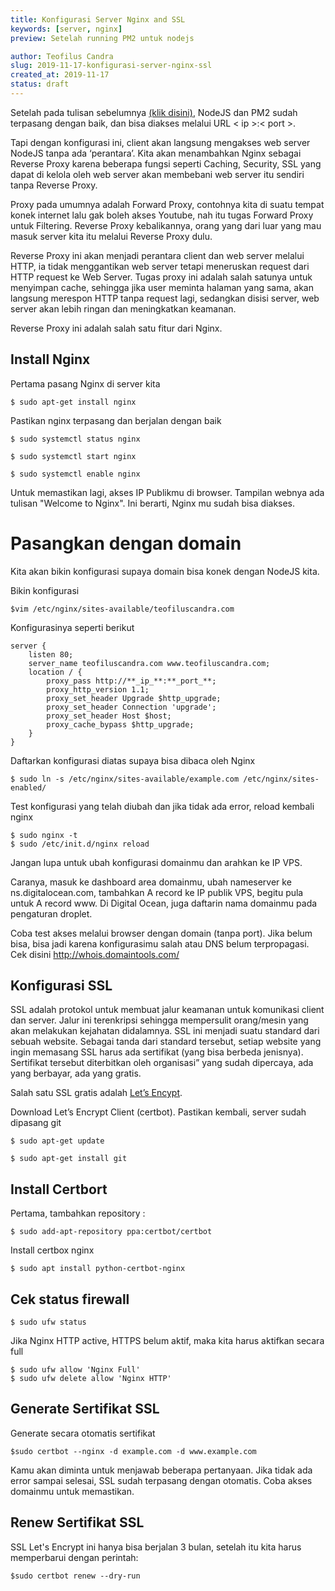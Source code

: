 ```yaml
---
title: Konfigurasi Server Nginx and SSL
keywords: [server, nginx]
preview: Setelah running PM2 untuk nodejs

author: Teofilus Candra
slug: 2019-11-17-konfigurasi-server-nginx-ssl
created_at: 2019-11-17
status: draft
---
```


Setelah pada tulisan sebelumnya  [(klik disini)](/post/2019-11-17-konfigurasi-server-nodejs-dan-pm2), NodeJS dan PM2 sudah terpasang dengan baik, dan bisa diakses melalui URL < ip >:< port >.

Tapi dengan konfigurasi ini, client akan langsung mengakses web server NodeJS tanpa ada ‘perantara’. Kita akan menambahkan Nginx sebagai Reverse Proxy karena beberapa fungsi seperti Caching, Security, SSL yang dapat di kelola oleh web server akan membebani web server itu sendiri tanpa Reverse Proxy.

Proxy pada umumnya adalah Forward Proxy, contohnya kita di suatu tempat konek internet lalu gak boleh akses Youtube, nah itu tugas Forward Proxy untuk Filtering. Reverse Proxy kebalikannya, orang yang dari luar yang mau masuk server kita itu melalui Reverse Proxy dulu.

Reverse Proxy ini akan menjadi perantara client dan web server melalui HTTP, ia tidak menggantikan web server tetapi meneruskan request dari HTTP request ke Web Server. Tugas proxy ini adalah salah satunya untuk menyimpan cache, sehingga jika user meminta halaman yang sama, akan langsung merespon HTTP tanpa request lagi, sedangkan disisi server, web server akan lebih ringan dan meningkatkan keamanan.

Reverse Proxy ini adalah salah satu fitur dari Nginx.

## **Install Nginx**

Pertama pasang Nginx di server kita

` $ sudo apt-get install nginx `

Pastikan nginx terpasang dan berjalan dengan baik

```
$ sudo systemctl status nginx

$ sudo systemctl start nginx

$ sudo systemctl enable nginx
```

Untuk memastikan lagi, akses IP Publikmu di browser. Tampilan webnya ada tulisan "Welcome to Nginx". Ini berarti, Nginx mu sudah bisa diakses.

# Pasangkan dengan domain

Kita akan bikin konfigurasi supaya domain bisa konek dengan NodeJS kita.

Bikin konfigurasi

` $vim /etc/nginx/sites-available/teofiluscandra.com `

Konfigurasinya seperti berikut 

```
server {
    listen 80; 
    server_name teofiluscandra.com www.teofiluscandra.com; 
    location / {  
        proxy_pass http://**_ip_**:**_port_**;
        proxy_http_version 1.1;  
        proxy_set_header Upgrade $http_upgrade;  
        proxy_set_header Connection 'upgrade';  
        proxy_set_header Host $host;  
        proxy_cache_bypass $http_upgrade;  
    }  
}
```

Daftarkan konfigurasi diatas supaya bisa dibaca oleh Nginx

`$ sudo ln -s /etc/nginx/sites-available/example.com /etc/nginx/sites-enabled/`

Test konfigurasi yang telah diubah dan jika tidak ada error, reload kembali nginx

```
$ sudo nginx -t  
$ sudo /etc/init.d/nginx reload
```

Jangan lupa untuk ubah konfigurasi domainmu dan arahkan ke IP VPS.

Caranya, masuk ke dashboard area domainmu, ubah nameserver ke ns.digitalocean.com, tambahkan A record ke IP publik VPS, begitu pula untuk A record www.
Di Digital Ocean, juga daftarin nama domainmu pada pengaturan droplet.

Coba test akses melalui browser dengan domain (tanpa port).
Jika belum bisa, bisa jadi karena konfigurasimu salah atau DNS belum terpropagasi. 
Cek disini http://whois.domaintools.com/


## **Konfigurasi SSL**

SSL adalah protokol untuk membuat jalur keamanan untuk komunikasi client dan server. Jalur ini terenkripsi sehingga mempersulit orang/mesin yang akan melakukan kejahatan didalamnya. SSL ini menjadi suatu standard dari sebuah website. Sebagai tanda dari standard tersebut, setiap website yang ingin memasang SSL harus ada sertifikat (yang bisa berbeda jenisnya). Sertifikat tersebut diterbitkan oleh organisasi” yang sudah dipercaya, ada yang berbayar, ada yang gratis. 

Salah satu SSL gratis adalah  [Let’s Encypt](https://letsencrypt.org/).

Download Let’s Encrypt Client (certbot). Pastikan kembali, server sudah dipasang git

```
$ sudo apt-get update 

$ sudo apt-get install git
```

## **Install Certbort**

Pertama, tambahkan repository :

`$ sudo add-apt-repository ppa:certbot/certbot`

Install certbox nginx

`$ sudo apt install python-certbot-nginx`

## **Cek status firewall**

`$ sudo ufw status`

Jika Nginx HTTP active, HTTPS belum aktif, maka kita harus aktifkan secara full

```
$ sudo ufw allow 'Nginx Full'
$ sudo ufw delete allow 'Nginx HTTP'
```

## **Generate Sertifikat SSL**

Generate secara otomatis sertifikat

`$sudo certbot --nginx -d example.com -d www.example.com`

Kamu akan diminta untuk menjawab beberapa pertanyaan. Jika tidak ada error sampai selesai, SSL sudah terpasang dengan otomatis. Coba akses domainmu untuk memastikan.

## **Renew Sertifikat SSL**

SSL Let's Encrypt ini hanya bisa berjalan 3 bulan, setelah itu kita harus memperbarui dengan perintah:

`$sudo certbot renew --dry-run`